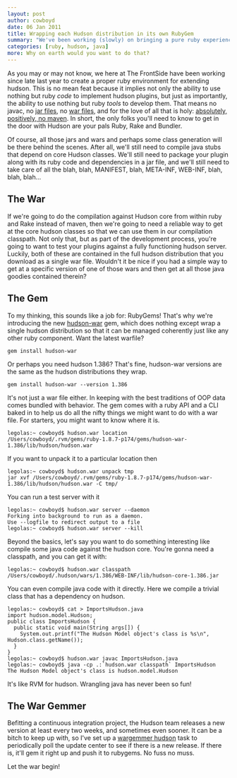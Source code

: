 ```yaml
---
layout: post
author: cowboyd
date: 06 Jan 2011
title: Wrapping each Hudson distribution in its own RubyGem
summary: "We've been working (slowly) on bringing a pure ruby experience to writing hudson plugins. As part of that, we've made it a snap to control hudson versions by using your favorite dependency manager: RubyGems."
categories: [ruby, hudson, java]
more: Why on earth would you want to do that?
---
```


As you may or may not know, we here at The FrontSide have been working since
late last year to create a proper ruby environment for extending hudson. This
is no mean feat because it implies not only the ability to use nothing but ruby
_code_ to implement hudson plugins, but just as importantly, the ability to use
nothing but ruby _tools_ to develop them. That means no javac, no
[jar files](http://en.wikipedia.org/wiki/Jar_file), no [war files](http://en.wikipedia.org/wiki/WAR_%28Sun_file_format%29), and for the love of all that is holy: [absolutely, 
positively, no maven](http://kent.spillner.org/blog/work/2009/11/14/java-build-tools.html). In short, the only folks you'll need to know to get in
the door with Hudson are your pals Ruby, Rake and Bundler.

Of course, all those jars and wars and perhaps some class generation will be
there behind the scenes. After all, we'll still need to compile java stubs that 
depend on core Hudson classes. We'll still need to package your plugin along
with its ruby code and dependencies in a jar file, and we'll still need to take 
care of all the blah, blah, MANIFEST, blah, META-INF, WEB-INF, blah, blah, blah...

## The War

If we're going to do the compilation against Hudson core from within ruby and 
Rake instead of maven, then we're going to need a reliable way to get at the
core hudson classes so that we can use them in our compilation classpath. Not 
only that, but as part of the development process, you're going to want to test 
your plugins against a fully functioning hudson server. Luckily, both of these
are contained in the full hudson distribution that you download as a single
war file. Wouldn't it be nice if you had a simple way to get at a specific
version of one of those wars and then get at all those java goodies contained
therein?

## The Gem

To my thinking, this sounds like a job for: RubyGems! That's why we're introducing
the new [hudson-war](https://rubygems.org/gems/hudson-war) gem, which does nothing except wrap a single hudson
distribution so that it can be managed coherently just like any other ruby 
component. Want the latest warfile?

    gem install hudson-war

Or perhaps you need hudson 1.386? That's fine, hudson-war versions are the same
as the hudson distributions they wrap.

    gem install hudson-war --version 1.386

It's not just a war file either. In keeping with the best traditions of OOP 
data comes bundled with behavior. The gem comes with a ruby API and a CLI baked
in to help us do all the nifty things we might want to do with a war file. 
For starters, you might want to know where it is.

    legolas:~ cowboyd$ hudson.war location
    /Users/cowboyd/.rvm/gems/ruby-1.8.7-p174/gems/hudson-war-1.386/lib/hudson/hudson.war

If you want to unpack it to a particular location then

    legolas:~ cowboyd$ hudson.war unpack tmp
    jar xvf /Users/cowboyd/.rvm/gems/ruby-1.8.7-p174/gems/hudson-war-1.386/lib/hudson/hudson.war -C tmp/

You can run a test server with it

    legolas:~ cowboyd$ hudson.war server --daemon
    Forking into background to run as a daemon.
    Use --logfile to redirect output to a file
    legolas:~ cowboyd$ hudson.war server --kill

Beyond the basics, let's say you want to do something interesting like compile
some java code against the hudson core. You're gonna need a classpath, and you
can get it with:

    legolas:~ cowboyd$ hudson.war classpath
    /Users/cowboyd/.hudson/wars/1.386/WEB-INF/lib/hudson-core-1.386.jar

You can even compile java code with it directly. Here we compile a trivial
class that has a dependency on hudson.

    legolas:~ cowboyd$ cat > ImportsHudson.java 
    import hudson.model.Hudson;
    public class ImportsHudson {
      public static void main(String args[]) {
        System.out.printf("The Hudson Model object's class is %s\n", Hudson.class.getName());
      }
    }
    legolas:~ cowboyd$ hudson.war javac ImportsHudson.java
    legolas:~ cowboyd$ java -cp .:`hudson.war classpath` ImportsHudson
    The Hudson Model object's class is hudson.model.Hudson

It's like RVM for hudson. Wrangling java has never been so fun!

## The War Gemmer

Befitting a continuous integration project, the Hudson team releases a new 
version at least every two weeks, and sometimes even sooner. It can be a bitch
to keep up with, so I've set up a
[wargemmer hudson](http://github.com/cowboyd/hudson-wargemmer) task to
periodically poll the update center to see if there is a new release. If there 
is, it'll gem it right up and push it to rubygems. No fuss no muss.

Let the war begin!
